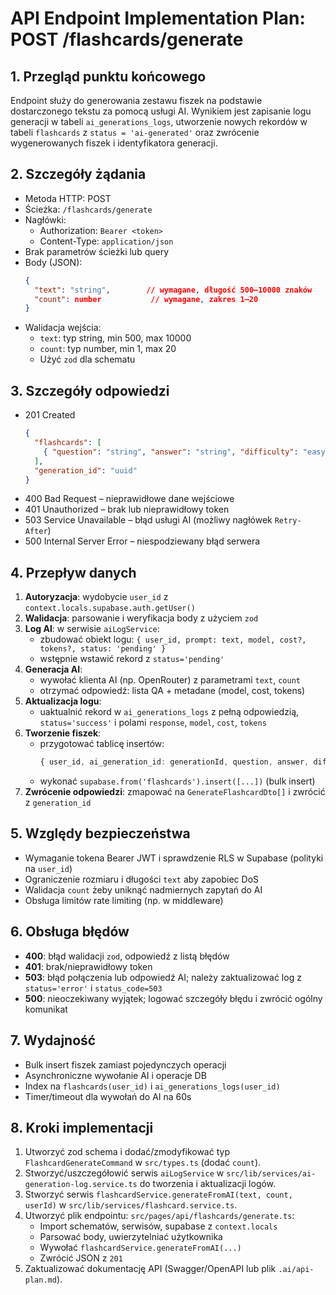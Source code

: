 # API Endpoint Implementation Plan: POST /flashcards/generate

## 1. Przegląd punktu końcowego
Endpoint służy do generowania zestawu fiszek na podstawie dostarczonego tekstu za pomocą usługi AI. Wynikiem jest zapisanie logu generacji w tabeli `ai_generations_logs`, utworzenie nowych rekordów w tabeli `flashcards` z `status = 'ai-generated'` oraz zwrócenie wygenerowanych fiszek i identyfikatora generacji.

## 2. Szczegóły żądania
- Metoda HTTP: POST
- Ścieżka: `/flashcards/generate`
- Nagłówki:
  - Authorization: `Bearer <token>`
  - Content-Type: `application/json`
- Brak parametrów ścieżki lub query
- Body (JSON):
  ```json
  {
    "text": "string",        // wymagane, długość 500–10000 znaków
    "count": number           // wymagane, zakres 1–20
  }
  ```
- Walidacja wejścia:
  - `text`: typ string, min 500, max 10000
  - `count`: typ number, min 1, max 20
  - Użyć `zod` dla schematu

## 3. Szczegóły odpowiedzi
- 201 Created
  ```json
  {
    "flashcards": [
      { "question": "string", "answer": "string", "difficulty": "easy|medium|hard" }
    ],
    "generation_id": "uuid"
  }
  ```
- 400 Bad Request – nieprawidłowe dane wejściowe
- 401 Unauthorized – brak lub nieprawidłowy token
- 503 Service Unavailable – błąd usługi AI (możliwy nagłówek `Retry-After`)
- 500 Internal Server Error – niespodziewany błąd serwera

## 4. Przepływ danych
1. **Autoryzacja**: wydobycie `user_id` z `context.locals.supabase.auth.getUser()`
2. **Walidacja**: parsowanie i weryfikacja body z użyciem `zod`
3. **Log AI**: w serwisie `aiLogService`:
   - zbudować obiekt logu: `{ user_id, prompt: text, model, cost?, tokens?, status: 'pending' }`
   - wstępnie wstawić rekord z `status='pending'`
4. **Generacja AI**:
   - wywołać klienta AI (np. OpenRouter) z parametrami `text`, `count`
   - otrzymać odpowiedź: lista QA + metadane (model, cost, tokens)
5. **Aktualizacja logu**:
   - uaktualnić rekord w `ai_generations_logs` z pełną odpowiedzią, `status='success'` i polami `response`, `model`, `cost`, `tokens`
6. **Tworzenie fiszek**:
   - przygotować tablicę insertów:
     ```ts
     { user_id, ai_generation_id: generationId, question, answer, difficulty, status: 'ai-generated' }
     ```
   - wykonać `supabase.from('flashcards').insert([...])` (bulk insert)
7. **Zwrócenie odpowiedzi**: zmapować na `GenerateFlashcardDto[]` i zwrócić z `generation_id`

## 5. Względy bezpieczeństwa
- Wymaganie tokena Bearer JWT i sprawdzenie RLS w Supabase (polityki na `user_id`)
- Ograniczenie rozmiaru i długości `text` aby zapobiec DoS
- Walidacja `count` żeby uniknąć nadmiernych zapytań do AI
- Obsługa limitów rate limiting (np. w middleware)

## 6. Obsługa błędów
- **400**: błąd walidacji `zod`, odpowiedź z listą błędów
- **401**: brak/nieprawidłowy token
- **503**: błąd połączenia lub odpowiedź AI; należy zaktualizować log z `status='error'` i `status_code=503`
- **500**: nieoczekiwany wyjątek; logować szczegóły błędu i zwrócić ogólny komunikat

## 7. Wydajność
- Bulk insert fiszek zamiast pojedynczych operacji
- Asynchroniczne wywołanie AI i operacje DB
- Index na `flashcards(user_id)` i `ai_generations_logs(user_id)`
- Timer/timeout dla wywołań do AI na 60s

## 8. Kroki implementacji
1. Utworzyć zod schema i dodać/zmodyfikować typ `FlashcardGenerateCommand` w `src/types.ts` (dodać `count`).
2. Stworzyć/uszczegółowić serwis `aiLogService` w `src/lib/services/ai-generation-log.service.ts` do tworzenia i aktualizacji logów.
3. Stworzyć serwis `flashcardService.generateFromAI(text, count, userId)` w `src/lib/services/flashcard.service.ts`.
4. Utworzyć plik endpointu: `src/pages/api/flashcards/generate.ts`:
   - Import schematów, serwisów, supabase z `context.locals`
   - Parsować body, uwierzytelniać użytkownika
   - Wywołać `flashcardService.generateFromAI(...)`
   - Zwrócić JSON z `201`
5. Zaktualizować dokumentację API (Swagger/OpenAPI lub plik `.ai/api-plan.md`).